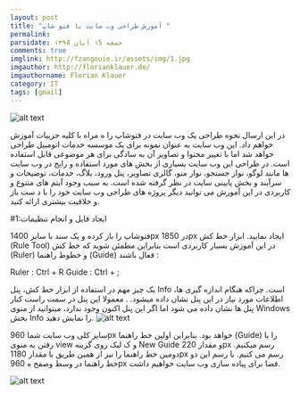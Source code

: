 ```yaml
---
layout: post
title: "آموزش طراحی وب سایت با فتو شاپ "
permalink: 
parsidate: جمعه ۱5 آبان ۱۳۹4
comments: true
imglink: http://fzangouie.ir/assets/img/1.jpg
imgauthor: http://florianklauer.de/
imgauthorname: Florian Klauer
category: IT
tags: [gmail]
---
```

![alt text]({{site.url}}/assets/img/1.jpg)

در این ارسال نحوه طراحی یک وب سایت در فتوشاپ را ه
مراه با کلیه جزییات آموزش خواهم داد. این وب سایت به عنوان نمونه برای یک موسسه خدمات اتومبیل طراحی خواهد شد اما با تغییر محتوا و تصاویر آن به سادگی برای هر موضوعی قابل استفاده است. در طراحی این وب سایت بسیاری از بخش های مورد استفاده و رایج در وب سایت ها مانند لوگو، نوار جستجو، نوار منو، گالری تصاویر، پنل ورود، بلاگ، خدمات، توضیحات و سرآیند و بخش پایینی سایت در نظر گرفته شده است. به سبب وجود آیتم های متنوع و کاربردی در این آمورش می توانید دیگر پروژه های طراحی وب سایت خود را با د
ست باز و خلاقیت بیشتری ارائه کنید.




#1:ایجاد فایل و انجام تنظیمات

فتوشاپ را باز کرده و یک سند با سایز 1400px در 1850px ایجاد نمایید.
ابزار خط کش (Rule Tool) در این آموزش بسیار کاربردی است
 بنابراین مطمئن شوید که خط کش (Ruler) و خطوط راهنما (Guide) فعال باشند :


 Ruler : Ctrl + R
 Guide : Ctrl + ;


یک چیز مهم در استفاده از ابزار خط کش، پنل Info است. چراکه هنگام اندازه گیری ها، اطلاعات مورد نیاز در این پنل نشان داده میشود.
. معمولا این پنل در سمت راست کنار پنل ها نشان داده می شود اما اگر این پنل اکنون وجود ندارد، میتوانید از منوی Windows بخش Info را نمایش دهید.
    ![alt text]({{site.url}}/assets/img/2.jpg)


سایز کلی وب سایت شما 960px خواهد بود. بنابراین اولین خط راهنما (Guide) را با رفتن به منوی view و ک
لیک روی گزینه New Guide و مقدار 220px رسم میکنیم. دومین خط راهنما را نیز از همین طریق با
 مقدار 1180px رسم می کنیم. با رسم این دو خط راهنما در وسط وصفح
ه 960px فضا برای پیاده سازی وب سایت خواهیم داشت.

   ![alt text]({{site.url}}/assets/img/3.jpg)
